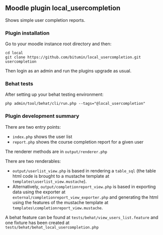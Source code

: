 ## Moodle plugin local_usercompletion

Shows simple user completion reports.

### Plugin installation

Go to your moodle instance root directory and then:

```
cd local
git clone https://github.com/bitumin/local_usercompletion.git usercompletion
```

Then login as an admin and run the plugins upgrade as usual.

### Behat tests

After setting up your behat testing environment:

```
php admin/tool/behat/cli/run.php --tags="@local_usercompletion"
```

### Plugin development summary

There are two entry points:  
* `index.php` shows the user list
* `report.php` shows the course completion report for a given user  

The renderer methods are in `output/renderer.php`  
 
There are two renderables:
* `output/userlist_view.php` is based in rendering a `table_sql`
 (the table html code is brought to a mustache template at
 `templates\userlist_view.mustache`).
* Alternatively, `output/completionreport_view.php` is based in exporting
 data using the exporter at `external/completionreport_view_exporter.php`
 and generating the html using the features of the mustache template at 
 `templates\completionreport_view.mustache`. 

A behat feature can be found at `tests/behat/view_users_list.feature`
and one fixture has been created at `tests/behat/behat_local_usercompletion.php`
